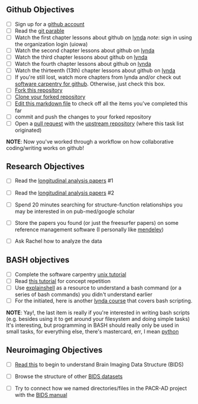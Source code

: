 ## Github Objectives
- [ ] Sign up for a [github account](https://github.com/)
- [ ] Read the [git parable](http://tom.preston-werner.com/2009/05/19/the-git-parable.html)
- [ ] Watch the first chapter lessons about github on [lynda](https://www.lynda.com/Git-tutorials/Git-Essential-Training/100222-2.html) *note*: sign in using the organization login (uiowa)
- [ ] Watch the second chapter lessons about github on [lynda](https://www.lynda.com/Git-tutorials/Git-Essential-Training/100222-2.html)
- [ ] Watch the third chapter lessons about github on [lynda](https://www.lynda.com/Git-tutorials/Git-Essential-Training/100222-2.html)
- [ ] Watch the fourth chapter lessons about github on [lynda](https://www.lynda.com/Git-tutorials/Git-Essential-Training/100222-2.html)
- [ ] Watch the thirteenth (13th) chapter lessons about github on [lynda](https://www.lynda.com/Git-tutorials/Git-Essential-Training/100222-2.html)
- [ ] If you're still lost, watch more chapters from lynda and/or check out [software carpentry for github](http://swcarpentry.github.io/git-novice/). Otherwise, just check this box.
- [ ] [Fork this repository](https://help.github.com/articles/fork-a-repo/)
- [ ] [Clone your forked repository](https://help.github.com/articles/cloning-a-repository/)
- [ ] [Edit this markdown file](https://github.com/blog/1825-task-lists-in-all-markdown-documents) to check off all the items you've completed this far
- [ ] commit and push the changes to your forked repository 
- [ ] Open a [pull request](https://help.github.com/articles/creating-a-pull-request/) with the [upstream repository](https://github.com/Mentee-Assignments/ariveradompenciel_task_list/) (where this task list originated)

**NOTE**: Now you've worked through a workflow on how collaborative coding/writing works on github!

## Research Objectives
- [ ] Read the [longitudinal analysis papers](https://www.zotero.org/freesurfer/items/itemKey/KSTK6BQQ) #1
- [ ] Read the [longitudinal analysis papers](https://www.zotero.org/freesurfer/items/itemKey/ZIQ5CRTR) #2
- [ ] Spend 20 minutes searching for structure-function relationships you may be interested in on pub-med/google scholar
- [ ] Store the papers you found (or just the freesurfer papers) on some reference management software (I personally like [mendeley](https://www.mendeley.com/))
- [ ] Ask Rachel how to analyze the data


## BASH objectives
- [ ] Complete the software carpentry [unix tutorial](http://swcarpentry.github.io/shell-novice/)
- [ ] Read [this tutorial](http://alexpetralia.com/posts/2017/6/26/learning-linux-bash-to-get-things-done) for concept repetition
- [ ] Use [explainshell](https://explainshell.com/) as a resource to understand a bash command (or a series of bash commands) you didn't understand earlier
- [ ] For the initiated, here is another [lynda course](https://www.lynda.com/Bash-tutorials/Up-Running-Bash-Scripting/142989-2.html) that covers bash scripting.

**NOTE**: Yay!, the last item is really if you're interested in writing bash scripts (e.g. besides using it to get around your filesystem and doing simple tasks)
It's interesting, but programming in BASH should really only be used in small tasks, for everything else, there's mastercard, err, I mean [python](https://www.python.org/)


## Neuroimaging Objectives
- [ ] [Read this](https://www.nature.com/articles/sdata201644) to begin to understand Brain Imaging Data Structure (BIDS)
- [ ] Browse the structure of other [BIDS datasets](https://github.com/INCF/BIDS-examples)
- [ ] Try to connect how we named directories/files in the PACR-AD project with the [BIDS manual](http://bids.neuroimaging.io/bids_spec1.0.2.pdf)

